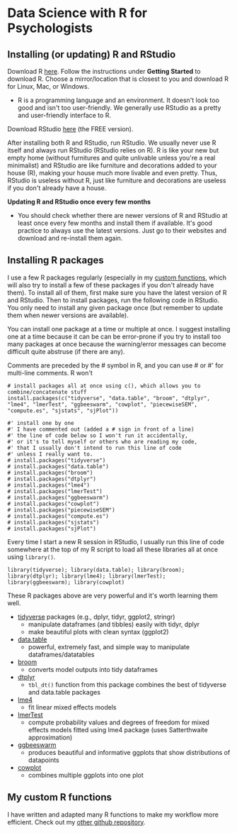 # Data Science with R for Psychologists

## Installing (or updating) R and RStudio

Download R [here](https://www.r-project.org/). Follow the instructions under **Getting Started** to download R. Choose a mirror/location that is closest to you and download R for Linux, Mac, or Windows.

* R is a programming language and an environment. It doesn't look too good and isn't too user-friendly. We generally use RStudio as a pretty and user-friendly interface to R.

Download RStudio [here](https://www.rstudio.com/products/rstudio/download/) (the FREE version).

After installing both R and RStudio, run RStudio. We usually never use R itself and always run RStudio (RStudio relies on R). R is like your new but empty home (without furnitures and quite unlivable unless you're a real minimalist) and RStudio are like furniture and decorations added to your house (R), making your house much more livable and even pretty. Thus, RStudio is useless without R, just like furniture and decorations are useless if you don't already have a house. 

**Updating R and RStudio once every few months**

* You should check whether there are newer versions of R and RStudio at least once every few months and install them if available. It's good practice to always use the latest versions. Just go to their websites and download and re-install them again.

## Installing R packages

I use a few R packages regularly (especially in my [custom functions](https://github.com/hauselin/Rcode), which will also try to install a few of these packages if you don't already have them). To install all of them, first make sure you have the latest version of R and RStudio. Then to install packages, run the following code in RStudio. You only need to install any given package once (but remember to update them when newer versions are available).

You can install one package at a time or multiple at once. I suggest installing one at a time because it can be can be error-prone if you try to install too many packages at once because the warning/error messages can become difficult quite abstruse (if there are any).

Comments are preceded by the # symbol in R, and you can use # or #' for multi-line comments. R won't 

```
# install packages all at once using c(), which allows you to combine/concatenate stuff
install.packages(c("tidyverse", "data.table", "broom", "dtplyr", "lme4", "lmerTest", "ggbeeswarm", "cowplot", "piecewiseSEM", "compute.es", "sjstats", "sjPlot"))

#' install one by one
#' I have commented out (added a # sign in front of a line)
#' the line of code below so I won't run it accidentally,
#' or it's to tell myself or others who are reading my code,
#' that I usually don't intend to run this line of code
#' unless I really want to.
# install.packages("tidyverse")
# install.packages("data.table")
# install.packages("broom")
# install.packages("dtplyr")
# install.packages("lme4")
# install.packages("lmerTest")
# install.packages("ggbeeswarm")
# install.packages("cowplot")
# install.packages("piecewiseSEM")
# install.packages("compute.es")
# install.packages("sjstats")
# install.packages("sjPlot")
```

Every time I start a new R session in RStudio, I usually run this line of code somewhere at the top of my R script to load all these libraries all at once using `library()`.

```
library(tidyverse); library(data.table); library(broom); library(dtplyr); library(lme4); library(lmerTest); library(ggbeeswarm); library(cowplot)
```

These R packages above are very powerful and it's worth learning them well.

* [tidyverse](https://www.tidyverse.org/) packages (e.g., dplyr, tidyr, ggplot2, stringr)
    - manipulate dataframes (and tibbles) easily with tidyr, dplyr
    - make beautiful plots with clean syntax (ggplot2)
* [data.table](https://cran.r-project.org/web/packages/data.table/vignettes/datatable-intro.html)
    - powerful, extremely fast, and simple way to manipulate dataframes/datatables
* [broom](https://cran.r-project.org/web/packages/broom/vignettes/broom.html)
    - converts model outputs into tidy dataframes
* [dtplyr](https://github.com/hadley/dtplyr)
    - `tbl_dt()` function from this package combines the best of tidyverse and data.table packages
* [lme4](https://www.jaredknowles.com/journal/2013/11/25/getting-started-with-mixed-effect-models-in-r)
    - fit linear mixed effects models
* [lmerTest](https://cran.r-project.org/web/packages/lmerTest/index.html)
    - compute probability values and degrees of freedom for mixed effects models fitted using lme4 package (uses Satterthwaite approximation)
* [ggbeeswarm](https://github.com/eclarke/ggbeeswarm)
    - produces beautiful and informative ggplots that show distributions of datapoints
* [cowplot](https://cran.r-project.org/web/packages/cowplot/vignettes/introduction.html)
    - combines multiple ggplots into one plot

## My custom R functions

I have written and adapted many R functions to make my workflow more efficient. Check out my [other github repository](https://github.com/hauselin/Rcode).
